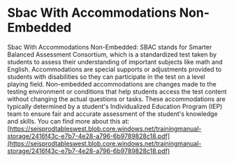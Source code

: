 # Sbac With Accommodations Non-Embedded
Sbac With Accommodations Non-Embedded: SBAC stands for Smarter Balanced Assessment Consortium, which is a standardized test taken by students to assess their understanding of important subjects like math and English. Accommodations are special supports or adjustments provided to students with disabilities so they can participate in the test on a level playing field. Non-embedded accommodations are changes made to the testing environment or conditions that help students access the test content without changing the actual questions or tasks. These accommodations are typically determined by a student's Individualized Education Program (IEP) team to ensure fair and accurate assessment of the student's knowledge and skills.
You can find more about this at: [https://seisprodtableswest.blob.core.windows.net/trainingmanual-storage/2416f43c-e7b7-4e28-a796-6b9789828c18.pdf](https://seisprodtableswest.blob.core.windows.net/trainingmanual-storage/2416f43c-e7b7-4e28-a796-6b9789828c18.pdf)